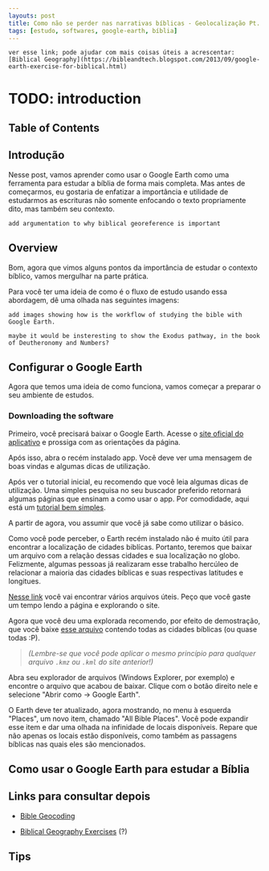 ```yaml
---
layouts: post
title: Como não se perder nas narrativas bíblicas - Geolocalização Pt. 1
tags: [estudo, softwares, google-earth, bíblia]
---
```


`ver esse link; pode ajudar com mais coisas úteis a acrescentar: [Biblical Geography](https://bibleandtech.blogspot.com/2013/09/google-earth-exercise-for-biblical.html)`

# TODO: introduction

## Table of Contents

## Introdução

Nesse post, vamos aprender como usar o Google Earth como uma ferramenta para estudar a bíblia de forma mais completa. Mas antes de começarmos, eu gostaria de enfatizar a importância e utilidade de estudarmos as escrituras não somente enfocando o texto propriamente dito, mas também seu contexto.

`add argumentation to why biblical georeference is important`


## Overview

Bom, agora que vimos alguns pontos da importância de estudar o contexto bíblico, vamos mergulhar na parte prática. 

Para você ter uma ideia de como é o fluxo de estudo usando essa abordagem, dê uma olhada nas seguintes imagens:

`add images showing how is the workflow of studying the bible with Google Earth.`

`maybe it would be insteresting to show the Exodus pathway, in the book of Deutheronomy and Numbers?`


## Configurar o Google Earth

Agora que temos uma ideia de como funciona, vamos começar a preparar o seu ambiente de estudos. 

### Downloading the software

Primeiro, você precisará baixar o Google Earth. Acesse o [site oficial do aplicativo](https://www.google.com/earth/versions/#download-pro) e prossiga com as orientações da página.

Após isso, abra o recém instalado app. Você deve ver uma mensagem de boas vindas e algumas dicas de utilização. 

Após ver o tutorial inicial, eu recomendo que você leia algumas dicas de utilização. Uma simples pesquisa no seu buscador preferido retornará algumas páginas que ensinam a como usar o app.
Por comodidade, aqui está um [tutorial bem simples](https://www.techtudo.com.br/dicas-e-tutoriais/noticia/2015/06/como-usar-o-google-earth-no-computador.html).

A partir de agora, vou assumir que você já sabe como utilizar o básico.

Como você pode perceber, o Earth recém instalado não é muito útil para encontrar a localização de cidades biblícas. Portanto, teremos que baixar um arquivo com a relação dessas cidades e sua localização no globo. Felizmente, algumas pessoas já realizaram esse trabalho hercúleo de relacionar a maioria das cidades bíblicas e suas respectivas latitudes e longitues.

[Nesse link](https://www.openbible.info/geo/) você vai encontrar vários arquivos úteis. Peço que você gaste um tempo lendo a página e explorando o site.

Agora que você deu uma explorada recomendo, por efeito de demostração, que você baixe [esse arquivo](https://a.openbible.info/geo/kmls/all.kmz) contendo todas as cidades bíblicas (ou quase todas :P). 

> _(Lembre-se que você pode aplicar o mesmo princípio para qualquer arquivo `.kmz` ou `.kml` do site anterior!)_

Abra seu explorador de arquivos (Windows Explorer, por exemplo) e encontre o arquivo que acabou de baixar. Clique com o botão direito nele e selecione "Abrir como → Google Earth".

O Earth deve ter atualizado, agora mostrando, no menu à esquerda "Places", um novo item, chamado "All Bible Places". Você pode expandir esse item e dar uma olhada na infinidade de locais disponíveis. Repare que não apenas os locais estão disponíveis, como também as passagens bíblicas nas quais eles são mencionados.



## Como usar o Google Earth para estudar a Bíblia

## Links para consultar depois

 - [Bible Geocoding](https://www.openbible.info/geo/)

 - [Biblical Geography Exercises](https://bibleandtech.blogspot.com/2013/09/google-earth-exercise-for-biblical.html) (?)


## Tips